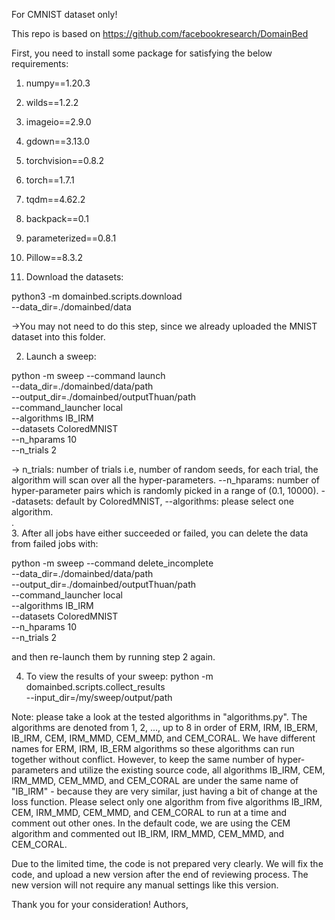 For CMNIST dataset only!

This repo is based on https://github.com/facebookresearch/DomainBed


First, you need to install some package for satisfying the below requirements:
1. numpy==1.20.3
2. wilds==1.2.2
3. imageio==2.9.0
4. gdown==3.13.0
5. torchvision==0.8.2
6. torch==1.7.1
7. tqdm==4.62.2
8. backpack==0.1
9. parameterized==0.8.1
10. Pillow==8.3.2

1. Download the datasets:

python3 -m domainbed.scripts.download \
       --data_dir=./domainbed/data

->You may not need to do this step, since we already uploaded the MNIST dataset into this folder.      
       

       
2. Launch a sweep:

python -m sweep --command launch\
       --data_dir=./domainbed/data/path\
       --output_dir=./domainbed/outputThuan/path\
       --command_launcher local\
       --algorithms IB_IRM\
       --datasets ColoredMNIST\
       --n_hparams 10\
       --n_trials 2
       
-> n_trials: number of trials i.e, number of random seeds, for each trial, the algorithm will scan over all the hyper-parameters. --n_hparams: number of hyper-parameter pairs which is randomly picked in a range of (0.1, 10000). --datasets: default by ColoredMNIST, --algorithms: please select one algorithm.  
.       
3. After all jobs have either succeeded or failed, you can delete the data from failed jobs with: 

python -m sweep --command delete_incomplete\
       --data_dir=./domainbed/data/path\
       --output_dir=./domainbed/outputThuan/path\
       --command_launcher local\
       --algorithms IB_IRM\
       --datasets ColoredMNIST\
       --n_hparams 10\
       --n_trials 2
       
 and then re-launch them by running step 2 again. 

4. To view the results of your sweep:
python -m domainbed.scripts.collect_results\
       --input_dir=/my/sweep/output/path

Note: please take a look at the tested algorithms in "algorithms.py". The algorithms are denoted from 1, 2, ..., up to 8 in order of ERM, IRM, IB_ERM, IB_IRM, CEM, IRM_MMD, CEM_MMD, and CEM_CORAL. We have different names for ERM, IRM, IB_ERM algorithms so these algorithms can run together without conflict.  However, to keep the same number of hyper-parameters and utilize the existing source code, all algorithms  IB_IRM, CEM, IRM_MMD, CEM_MMD, and CEM_CORAL are under the same name of "IB_IRM" - because they are very similar, just having a bit of change at the loss function. Please select only one algorithm from five algorithms  IB_IRM, CEM, IRM_MMD, CEM_MMD, and CEM_CORAL to run at a time and comment out other ones. In the default code, we are using the CEM algorithm and commented out  IB_IRM, IRM_MMD, CEM_MMD, and CEM_CORAL.


Due to the limited time, the code is not prepared very clearly. We will fix the code, and upload a new version after the end of reviewing process. The new version will not require any manual settings like this version.

Thank you for your consideration!
Authors,



